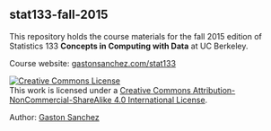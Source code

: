 ## stat133-fall-2015

This repository holds the course materials for the fall 2015 edition of Statistics 133 __Concepts in Computing with Data__ at UC Berkeley.

Course website: [gastonsanchez.com/stat133](http://gastonsanchez.com/stat133)


<a rel="license" href="http://creativecommons.org/licenses/by-nc-sa/4.0/"><img alt="Creative Commons License" style="border-width:0" src="https://i.creativecommons.org/l/by-nc-sa/4.0/88x31.png" /></a><br />This work is licensed under a <a rel="license" href="http://creativecommons.org/licenses/by-nc-sa/4.0/">Creative Commons Attribution-NonCommercial-ShareAlike 4.0 International License</a>.

Author: [Gaston Sanchez](http://gastonsanchez.com)
